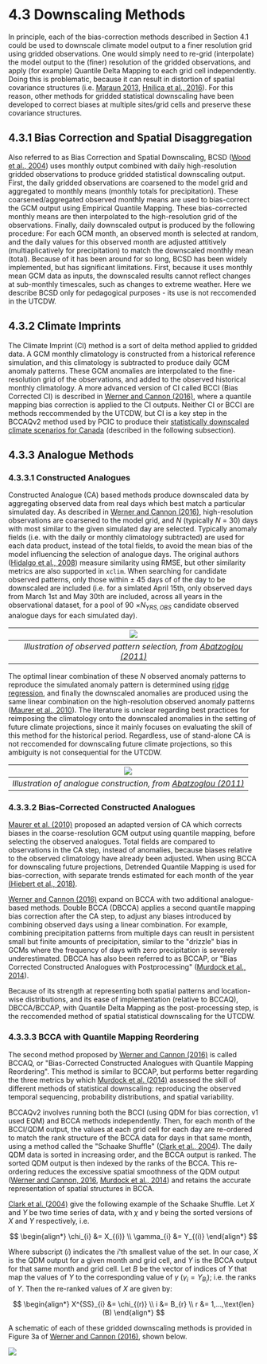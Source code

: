 # 4.3 Downscaling Methods

In principle, each of the bias-correction methods described in Section 4.1 could be used to downscale climate model output to a finer resolution grid using gridded observations. One would simply need to re-grid (interpolate) the model output to the (finer) resolution of the gridded observations, and apply (for example) Quantile Delta Mapping to each grid cell independently. Doing this is problematic, because it can result in distortion of spatial covariance structures (i.e. [Maraun 2013](https://doi.org/10.1175/JCLI-D-12-00821.1), [Hnilica et al., 2016](https://doi.org/10.1002/joc.4890)). For this reason, other methods for gridded statistical downscaling have been developed to correct biases at multiple sites/grid cells and preserve these covariance structures.

## 4.3.1 Bias Correction and Spatial Disaggregation

Also referred to as Bias Correction and Spatial Downscaling, BCSD ([Wood et al., 2004](https://doi.org/10.1023/B:CLIM.0000013685.99609.9e)) uses monthly output combined with daily high-resolution gridded observations to produce gridded statistical downscaling output. First, the daily gridded observations are coarsened to the model grid and aggregated to monthly means (monthly totals for precipitation). These coarsened/aggregated observed monthly means are used to bias-correct the GCM output using Empirical Quantile Mapping. These bias-corrected monthly means are then interpolated to the high-resolution grid of the observations. Finally, daily downscaled output is produced by the following procedure: For each GCM month, an observed month is selected at random, and the daily values for this observed month are adjusted attitively (multiaplicatively for precipitation) to match the downscaled monthly mean (total). Because of it has been around for so long, BCSD has been widely implemented, but has significant limitations. First, because it uses monthly mean GCM data as inputs, the downscaled results cannot reflect changes at sub-monthly timescales, such as changes to extreme weather. Here we describe BCSD only for pedagogical purposes - its use is not reccomended in the UTCDW.

## 4.3.2 Climate Imprints

The Climate Imprint (CI) method is a sort of delta method applied to gridded data. A GCM monthly climatology is constructed from a historical reference simulation, and this climatology is subtracted to produce daily GCM anomaly patterns. These GCM anomalies are interpolated to the fine-resolution grid of the observations, and added to the observed historical monthly climatology. A more advanced version of CI called BCCI (Bias Corrected CI) is described in [Werner and Cannon (2016)](https://doi.org/10.5194/hess-20-1483-2016), where a quantile mapping bias correction is applied to the CI outputs. Neither CI or BCCI are methods reccommended by the UTCDW, but CI is a key step in the BCCAQv2 method used by PCIC to produce their [statistically downscaled climate scenarios for Canada](https://www.pacificclimate.org/data/statistically-downscaled-climate-scenarios) (described in the following subsection).

## 4.3.3 Analogue Methods
### 4.3.3.1 Constructed Analogues

Constructed Analogue (CA) based methods produce downscaled data by aggregating observed data from real days which best match a particular simulated day. As described in [Werner and Cannon (2016)](https://doi.org/10.5194/hess-20-1483-2016), high-resolution observations are coarsened to the model grid, and $N$ (typically $N$ = 30) days with most similar to the given simulated day are selected. Typically anomaly fields (i.e. with the daily or monthly climatology subtracted) are used for each data product, instead of the total fields, to avoid the mean bias of the model influencing the selection of analogue days. The original authors ([Hidalgo et al., 2008](https://citeseerx.ist.psu.edu/document?repid=rep1&type=pdf&doi=2ccaf3294385bc206b751c466b4d6e2ceecf70af)) measure similarity using RMSE, but other similarity metrics are also supported in `xclim`. When searching for candidate observed patterns, only those within $\pm$ 45 days of of the day to be downscaled are included (i.e. for a simlated April 15th, only observed days from March 1st and May 30th are included, across all years in the observational dataset, for a pool of 90 $\times N_{YRS,OBS}$ candidate observed analogue days for each simulated day).

|![](./figures/ConstructedAnalogs.jpeg)|
|:--:|
|*Illustration of observed pattern selection, from [Abatzoglou (2011)](https://climate.northwestknowledge.net/MACA/MACAmethod.php)*|

The optimal linear combination of these $N$ observed anomaly patterns to reproduce the simulated anomaly pattern is determined using [ridge regression](https://en.wikipedia.org/wiki/Ridge_regression), and finally the downscaled anomalies are produced using the same linear combination on the high-resolution observed anomaly patterns ([Maurer et al., 2010](https://doi.org/10.5194/hess-14-1125-2010)). The literature is unclear regarding best practices for reimposing the climatology onto the downscaled anomalies in the setting of future climate projections, since it mainly focuses on evaluating the skill of this method for the historical period. Regardless, use of stand-alone CA is not reccomended for downscaling future climate projections, so this ambiguity is not consequential for the UTCDW.


|![](./figures/ConstructedAnalogs2.jpeg)|
|:--:|
|*Illustration of analogue construction, from [Abatzoglou (2011)](https://climate.northwestknowledge.net/MACA/MACAmethod.php)*|

### 4.3.3.2 Bias-Corrected Constructed Analogues

[Maurer et al. (2010)](https://doi.org/10.5194/hess-14-1125-2010) proposed an adapted version of CA which corrects biases in the coarse-resolution GCM output using quantile mapping, before selecting the observed analogues. Total fields are compared to observations in the CA step, instead of anomalies, because biases relative to the observed climatology have already been adjusted. When using BCCA for downscaling future projections, Detrended Quantile Mapping is used for bias-correction, with separate trends estimated for each month of the year [(Hiebert et al., 2018)](https://doi.org/10.21105/joss.00360).

[Werner and Cannon (2016)](https://doi.org/10.5194/hess-20-1483-2016) expand on BCCA with two additional analogue-based methods. Double BCCA (DBCCA) applies a second quantile mapping bias correction after the CA step, to adjust any biases introduced by combining observed days using a linear combination. For example, combining precipitation patterns from multiple days can reuslt in persistent small but finite amounts of precipitation, similar to the "drizzle" bias in GCMs where the frequency of days with zero precipitation is severely underestimated. DBCCA has also been referred to as BCCAP, or "Bias Corrected Constructed Analogues with Postprocessing" ([Murdock et al., 2014](https://www.pacificclimate.org/sites/default/files/publications/PCIC_EC_downscaling_report_2014.pdf)). 

Because of its strength at representing both spatial patterns and location-wise distributions, and its ease of implementation (relative to BCCAQ), DBCCA/BCCAP, with Quantile Delta Mapping as the post-processing step, is the reccomended method of spatial statistical downscaling for the UTCDW.

### 4.3.3.3 BCCA with Quantile Mapping Reordering

The second method proposed by [Werner and Cannon (2016)](https://doi.org/10.5194/hess-20-1483-2016) is called BCCAQ, or "Bias-Corrected Constructed Analogues with Quantile Mapping Reordering". This method is similar to BCCAP, but performs better regarding the three metrics by which [Murdock et al. (2014)](https://www.pacificclimate.org/sites/default/files/publications/PCIC_EC_downscaling_report_2014.pdf) assessed the skill of different methods of statistical downscaling: reproducing the observed temporal sequencing, probability distributions, and spatial variability.

BCCAQv2 involves running both the BCCI (using QDM for bias correction, v1 used EQM) and BCCA methods independently. Then, for each month of the BCCI/QDM output, the values at each grid cell for each day are re-ordered to match the rank structure of the BCCA data for days in that same month, using a method called the "Schaake Shuffle" ([Clark et al., 2004](https://doi.org/10.1175/1525-7541(2004)005<0243:TSSAMF>2.0.CO;2)). The daily QDM data is sorted in increasing order, and the BCCA output is ranked. The sorted QDM output is then indexed by the ranks of the BCCA. This re-ordering reduces the excessive spatial smoothness of the QDM output ([Werner and Cannon, 2016](https://doi.org/10.5194/hess-20-1483-2016), [Murdock et al., 2014](https://www.pacificclimate.org/sites/default/files/publications/PCIC_EC_downscaling_report_2014.pdf)) and retains the accurate representation of spatial structures in BCCA.

[Clark et al. (2004)](https://doi.org/10.1175/1525-7541(2004)005<0243:TSSAMF>2.0.CO;2) give the following example of the Schaake Shuffle. Let $X$ and $Y$ be two time series of data, with $\chi$ and $\gamma$ being the sorted versions of $X$ and $Y$ respectively, i.e.

$$
\begin{align*}
    \chi_{i} &= X_{(i)} \\
    \gamma_{i} &= Y_{(i)}
\end{align*}
$$

Where subscript $(i)$ indicates the $i$'th smallest value of the set. In our case, $X$ is the QDM output for a given month and grid cell, and $Y$ is the BCCA output for that same month and grid cell. Let $B$ be the vector of indices of $Y$ that map the values of $Y$ to the corresponding value of $\gamma$ ($\gamma_{i} = Y_{B_{i}}$); i.e. the ranks of $Y$. Then the re-ranked values of $X$ are given by:

$$
\begin{align*}
    X^{SS}_{i} &= \chi_{(r)} \\
    i &= B_{r} \\
    r &= 1,...,\text{len}(B)
\end{align*}
$$

A schematic of each of these gridded downscaling methods is provided in Figure 3a of [Werner and Cannon (2016)](https://doi.org/10.5194/hess-20-1483-2016), shown below.

![](./figures/werner_cannon_2016_fig3.png)
